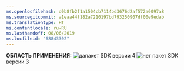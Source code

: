 ```yaml
---
ms.openlocfilehash: d0b8fb2f1a1504cb7114bd3676d2af572a6097a8
ms.sourcegitcommit: a1eaa44f182a7210197bd793250907df00e9edab
ms.translationtype: HT
ms.contentlocale: ru-RU
ms.lasthandoff: 08/06/2019
ms.locfileid: "68843302"
---
```

<Token>**ОБЛАСТЬ ПРИМЕНЕНИЯ:** ![да](../media/yes.png)пакет SDK версии 4 ![нет](../media/no.png) пакет SDK версии 3 </Token>
